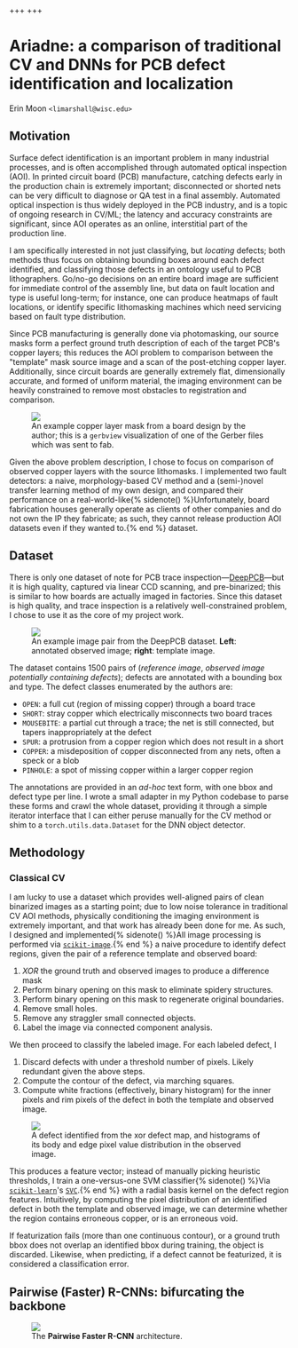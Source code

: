 +++
+++

# <span class="sc">Ariadne</span>: a comparison of traditional CV and DNNs for PCB defect identification and localization

<p class="author">Erin Moon <code>&lt;limarshall@wisc.edu&gt;</code></p>

<main><article>

## Motivation
Surface defect identification is an important problem in many industrial processes, and is often accomplished through automated optical inspection (AOI).
In printed circuit board (PCB) manufacture, catching defects early in the production chain is extremely important; disconnected or shorted nets can be very difficult to diagnose or QA test in a final assembly. Automated optical inspection is thus widely deployed in the PCB industry, and is a topic of ongoing research in CV/ML; the latency and accuracy constraints are significant, since AOI operates as an online, interstitial part of the production line.

I am specifically interested in not just classifying, but *locating* defects; both methods thus focus on obtaining bounding boxes around each defect identified, and classifying those defects in an ontology useful to PCB lithographers. Go/no-go decisions on an entire board image are sufficient for immediate control of the assembly line, but data on fault location and type is useful long-term; for instance, one can produce heatmaps of fault locations, or identify specific lithomasking machines which need servicing based on fault type distribution.

Since PCB manufacturing is generally done via photomasking, our source masks form a perfect ground truth description of each of the target PCB's copper layers; this reduces the AOI problem to comparison between the "template" mask source image and a scan of the post-etching copper layer. Additionally, since circuit boards are generally extremely flat, dimensionally accurate, and formed of uniform material, the imaging environment can be heavily constrained to remove most obstacles to registration and comparison.

<figure>
<img src="img/windpup_top.png" style="max-width: 400px;">
<figcaption>
An example copper layer mask from a board design by the author; this is a <code>gerbview</code> visualization of one of the Gerber files which was sent to fab.
</figcaption>
</figure>

Given the above problem description, I chose to focus on comparison of observed copper layers with the source lithomasks. I implemented two fault detectors: a naive, morphology-based CV method and a (semi-)novel transfer learning method of my own design, and compared their performance on a real-world-like{% sidenote() %}Unfortunately, board fabrication houses generally operate as clients of other companies and do not own the IP they fabricate; as such, they cannot release production AOI datasets even if they wanted to.{% end %} dataset.

## Dataset
There is only one dataset of note for PCB trace inspection—[DeepPCB](https://github.com/tangsanli5201/DeepPCB)—but it is high quality, captured via linear CCD scanning, and pre-binarized; this is similar to how boards are actually imaged in factories. Since this dataset is high quality, and trace inspection is a relatively well-constrained problem, I chose to use it as the core of my project work.

<!-- The DeepPCB dataset contains 1500 pairs of (*reference image*, *image potentially containing defects*); defects are annotated with a bounding box and type. Since the dataset prealigns reference template and part image pairs, I can further augment the dataset by randomly perturbing the "measured" images for each reference image with affine transformations, to simulate the effects of rotation/translation/lifting during imaging. -->

<figure>
<div class="subfigs">
<img src="img/12100013_merged.png">
</div>
<figcaption>
An example image pair from the DeepPCB dataset. <b>Left</b>: annotated observed image; <b>right</b>: template image.
</figcaption>
</figure>

The dataset contains 1500 pairs of (*reference image*, *observed image potentially containing defects*); defects are annotated with a bounding box and type. The defect classes enumerated by the <!-- dataset --> authors are:
<!-- The DeepPCB dataset annotates defects with a bbox and type. The defect classes enumerated by the dataset authors are: -->

- `OPEN`: a full cut (region of missing copper) through a board trace
- `SHORT`: stray copper which electrically misconnects two board traces
- `MOUSEBITE`: a partial cut through a trace; the net is still connected, but tapers inappropriately at the defect
- `SPUR`: a protrusion from a copper region which does not result in a short
- `COPPER`: a misdeposition of copper disconnected from any nets, often a speck or a blob
- `PINHOLE`: a spot of missing copper within a larger copper region

The annotations are provided in an *ad-hoc* text form, with one bbox and defect type per line. I wrote a small adapter in my Python codebase to parse these forms and crawl the whole dataset, providing it through a simple iterator interface that I can either peruse manually for the CV method or shim to a `torch.utils.data.Dataset` for the DNN object detector.

## Methodology
### Classical CV
I am lucky to use a dataset which provides well-aligned pairs of clean binarized images as a starting point; due to low noise tolerance in traditional CV AOI methods, physically conditioning the imaging environment is extremely important, and that work has already been done for me. As such, I designed and implemented{% sidenote() %}All image processing is performed via <a href="https://scikit-image.org/"><code>scikit-image</code></a>.{% end %} a naive procedure to identify defect regions, given the pair of a reference template and observed board:

1. *XOR* the ground truth and observed images to produce a difference mask
2. Perform binary opening on this mask to eliminate spidery structures.
3. Perform binary opening on this mask to regenerate original boundaries.
4. Remove small holes.
5. Remove any straggler small connected objects.
6. Label the image via connected component analysis.

We then proceed to classify the labeled image. For each labeled defect, I
1. Discard defects with under a threshold number of pixels. Likely redundant given the above steps.
2. Compute the contour of the defect, via marching squares.
3. Compute white fractions (effectively, binary histogram) for the inner pixels and rim pixels of the defect in both the template and observed image.

<figure>
<img src="img/region0.svg">
<figcaption>
A defect identified from the xor defect map, and histograms of its body and edge pixel value distribution in the observed image.
</figcaption>
</figure>

This produces a feature vector; instead of manually picking heuristic thresholds, I train a one-versus-one SVM classifier{% sidenote() %}Via <a href="https://scikit-learn.org/stable/"><code>scikit-learn</code></a>'s <a href="https://scikit-learn.org/stable/modules/generated/sklearn.svm.SVC.html"><code>SVC</code></a>.{% end %} with a radial basis kernel on the defect region features.
Intuitively, by computing the pixel distribution of an identified defect in both the template and observed image, we can determine whether the region contains erroneous copper, or is an erroneous void.

If featurization fails (more than one continuous contour), or a ground truth bbox does not overlap an identified bbox during training, the object is discarded. Likewise, when predicting, if a defect cannot be featurized, it is considered a classification error.

## Pairwise (Faster) R-CNNs: bifurcating the backbone


<figure>
<img src="img/pairwise_rcnn.png">
<figcaption>
The <strong>Pairwise Faster R-CNN</strong> architecture.
</figcaption>
</figure>

</article></main>